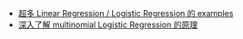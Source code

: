 + [超多 Linear Regression / Logistic Regression 的 examples](https://github.com/trekhleb/homemade-machine-learning)
+ [深入了解 multinomial Logistic Regression 的原理](http://dataaspirant.com/2017/05/15/implement-multinomial-logistic-regression-python/)
